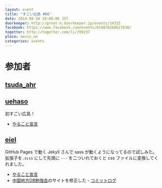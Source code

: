 ```yaml
---
layout: event
title: "すごい広島 #66"
date: 2014-08-20 18:00:00 JST
doorkeeper: http://great-h.doorkeeper.jp/events/14315
facebook: https://www.facebook.com/events/614870268627638/
togetter: http://togetter.com/li/709237
place: movin_on
categories: events
---
```


# 参加者


## [tsuda_ahr](http://twitter.com/tsuda_ahr)


## [uehaso](https://github.com/uehaso)

初すごい広島！

* [やること宣言](https://github.com/great-h/great-h.github.io/issues/1144)


## [eiel](http://eiel.info/)

GitHub Pages で動く Jekyll さんで sass が動くようになってるので試しみた。拡張子を`.scss` にして先頭に `---` を二ついれておくと css ファイルに変換してくれました。

* [やること宣言](https://github.com/great-h/great-h.github.io/issues/1147)
* [中国地方DB勉強会](http://dbstudychugoku.github.io/events/event-005.html)のサイトを修正した - [コミットログ](https://github.com/dbstudychugoku/dbstudychugoku.github.io/commit/0e9e8ae614a8245287ebf4dfea449c5a34e894b6)
